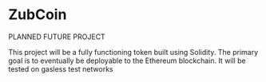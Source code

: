 # ZubCoin

PLANNED FUTURE PROJECT

This project will be a fully functioning token built using Solidity. The primary goal is to eventually be deployable to the Ethereum blockchain. It will be tested on gasless test networks

